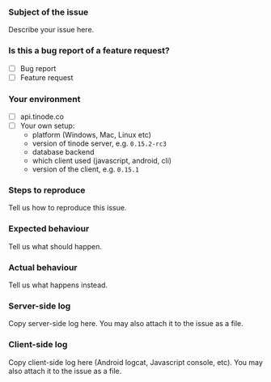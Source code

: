 ### Subject of the issue
Describe your issue here.

### Is this a bug report of a feature request?
- [ ] Bug report
- [ ] Feature request

### Your environment
- [ ] api.tinode.co
- [ ] Your own setup:
  * platform (Windows, Mac, Linux etc)
  * version of tinode server, e.g. `0.15.2-rc3`
  * database backend
  * which client used (javascript, android, cli)
  * version of the client, e.g. `0.15.1`

### Steps to reproduce
Tell us how to reproduce this issue.

### Expected behaviour
Tell us what should happen.

### Actual behaviour
Tell us what happens instead.

### Server-side log
Copy server-side log here. You may also attach it to the issue as a file.

### Client-side log
Copy client-side log here (Android logcat, Javascript console, etc). You may also attach it to the issue as a file.
